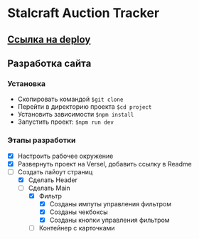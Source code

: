# Stalcraft Auction Tracker

## [Ссылка на deploy](https://stalcraft-auction-tracker.vercel.app/)



## Разработка сайта

### Установка

 - Скопировать командой `$git clone`
 - Перейти в директорию проекта `$cd project`
 - Установить зависимости `$npm install`
 - Запустить проект: `$npm run dev`

### Этапы разработки

- [x] Настроить рабочее окружение
- [x] Развернуть проект на Versel, добавить ссылку в Readme
- [ ] Создать лайоут страниц
  * [x] Сделать Header
  * [ ] Сделать Main
    - [x] Фильтр
      - [x] Созданы импуты управления фильтром
      - [x] Созданы чекбоксы
      - [x] Созданы кнопки управления фильтром
    - [ ] Контейнер с карточками